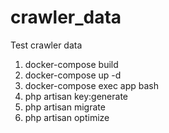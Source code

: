 # crawler_data
Test crawler data

1. docker-compose build
2. docker-compose up -d
3. docker-compose exec app bash
4. php artisan key:generate
5. php artisan migrate
6. php artisan optimize
